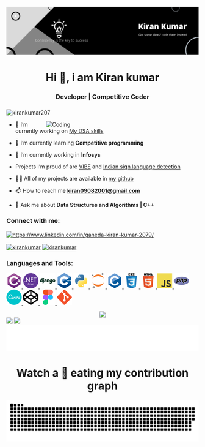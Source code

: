 ![simple img](Black%20Minimal%20Motivation%20Quote%20LinkedIn%20Banner.png)

<h1 align="center">Hi 👋, i am Kiran kumar </h1>
<h3 align="center"> Developer | Competitive Coder </h3>
<h3 align="center"> </h3>

<p align="left"> <img src="https://komarev.com/ghpvc/?username=kirankumar207&label=Profile%20views&color=129e00&style=plastic" alt="kirankumar207" /> </p>
<img align="right" alt="Coding" width="400" src="https://cdn.dribbble.com/users/2646423/screenshots/5507196/computer.gif">


- 🔭 I’m currently working on [My DSA skills](https://github.com/kirankumar2079/competivtive-programming)

- 🌱 I’m currently learning **Competitive programming**

- 🏢 I’m currently working in **Infosys**

- Projects I’m proud of are [VIBE](https://github.com/kirankumar2079/Vibe-music-streaming-service) and [Indian sign language detection](https://github.com/kirankumar2079/Video-based-sign-language-recognition)

- 👨‍💻 All of my projects are available in [my github](https://github.com/kirankumar2079?tab=repositories)

- 📫 How to reach me **kiran09082001@gmail.com**

- 💬 Ask me about **Data Structures and Algorithms | C++**
</div>
<h3 align="left">Connect with me:</h3>

 <p align="left">
<a href="https://www.linkedin.com/in/ganeda-kiran-kumar-207/" target="blank"><img align="center" src="https://raw.githubusercontent.com/rahuldkjain/github-profile-readme-generator/master/src/images/icons/Social/linked-in-alt.svg" alt="https://www.linkedin.com/in/ganeda-kiran-kumar-2079/" height="30" width="40" /></a>
<!-- 
  <a href="https://instagram.com/harsha575" target="blank"><img align="center" src="https://raw.githubusercontent.com/rahuldkjain/github-profile-readme-generator/master/src/images/icons/Social/instagram.svg" alt="harsha575" height="30" width="40" /></a> -->
  
<a href="https://www.hackerrank.com/kiran09082001" target="blank"><img align="center" src="https://raw.githubusercontent.com/rahuldkjain/github-profile-readme-generator/master/src/images/icons/Social/hackerrank.svg" alt="kirankumar" height="30" width="40" /></a>
<a href="https://leetcode.com/kiran_kumar_207" target="blank"><img align="center" src="https://raw.githubusercontent.com/rahuldkjain/github-profile-readme-generator/master/src/images/icons/Social/leet-code.svg" alt="kirankumar" height="30" width="40" /></a>
</p>

<h3 align="left">Languages and Tools:</h3>
<p align="left"> 
<a href="https://www.w3schools.com/cs/" target="_blank"> <img src="https://github.com/devicons/devicon/blob/master/icons/csharp/csharp-original.svg" title="c sharp" alt="csharp" width="40" height="40"/> </a>
<a href="https://www.w3schools.com/asp/" target="_blank"> <img src="https://github.com/devicons/devicon/blob/master/icons/dotnetcore/dotnetcore-original.svg" title="ASP .NET Core" alt=".Net" width="40" height="40"/> </a>
<a href="https://www.w3schools.com/django/" target="_blank"> <img src="https://github.com/devicons/devicon/blob/master/icons/django/django-plain-wordmark.svg" title="Djnago" alt="Django" width="40" height="40"/> </a>
<a href="https://www.w3schools.com/cpp/" target="_blank"> <img src="https://raw.githubusercontent.com/devicons/devicon/master/icons/cplusplus/cplusplus-original.svg" title="c++" alt="cplusplus" width="40" height="40"/> </a> 
<a href="https://www.python.org" target="_blank"> <img src="https://raw.githubusercontent.com/devicons/devicon/master/icons/python/python-original.svg" title="python" alt="python" width="40" height="40"/> </a>
<a href="https://jupyter.org/" target="_blank"> <img src="https://github.com/devicons/devicon/blob/master/icons/jupyter/jupyter-original.svg" title="Jupyter" alt="Jupyter" width="40" height="40"/> </a>
<a href="https://www.cprogramming.com/" target="_blank"> 
<img src="https://raw.githubusercontent.com/devicons/devicon/master/icons/c/c-original.svg" title="c language" alt="c" width="40" height="40"/> </a> 
<a href="https://www.w3schools.com/css/" target="_blank"> <img src="https://raw.githubusercontent.com/devicons/devicon/master/icons/css3/css3-original-wordmark.svg" title="CSS" alt="css3" width="40" height="40"/> </a> 
<a href="https://www.w3.org/html/" target="_blank"> <img src="https://raw.githubusercontent.com/devicons/devicon/master/icons/html5/html5-original-wordmark.svg" title="HTML" alt="html5" width="40" height="40"/> </a> 
<a href="https://developer.mozilla.org/en-US/docs/Web/JavaScript" target="_blank"> <img src="https://raw.githubusercontent.com/devicons/devicon/master/icons/javascript/javascript-original.svg" title="javascript" alt="javascript" width="40" height="40"/> </a> 
<a href="https://www.php.net" target="_blank"> <img src="https://raw.githubusercontent.com/devicons/devicon/master/icons/php/php-original.svg" title="PHP" alt="php" width="40" height="40"/> </a> 
<a href="https://www.canva.com/" target="_blank"> <img src="https://github.com/devicons/devicon/blob/master/icons/canva/canva-original.svg" alt="canava" title="Canva" width="40" height="40"/> </a>
<a href="https://codepen.io/" target="_blank"> <img src="https://github.com/devicons/devicon/blob/master/icons/codepen/codepen-original.svg" title="Codepen" alt="codepen" width="40" height="40"/> </a>
<a href="https://www.figma.com/" target="_blank"> <img src="https://github.com/devicons/devicon/blob/master/icons/figma/figma-original.svg" title="Figma" alt="figma" width="40" height="40"/> </a>
<a href="https://www.github.com/" target="_blank"> <img src="https://github.com/devicons/devicon/blob/master/icons/git/git-original.svg" title="GitHub" alt="Git" width="40" height="40"/> </a>
</p>
<div style="display:flex; justify-content:center;">
  <img src="https://github-readme-stats.vercel.app/api?username=kirankumar2079&count_private=true&&show_icons=true&theme=dark" />
</div>

<img src="https://github-readme-stats.vercel.app/api/top-langs/?username=kirankumar2079" />

<img  src="https://github-readme-streak-stats.herokuapp.com?user=sriharsha200&theme=algolia&hide_border=true" />




<img align='center'  height="70" alt="Thanks" width="100%" src="https://github.com/Kushal997-das/Kushal997-das/blob/master/Profile%20generator/marquee.svg"/>


<h1 align = 'Center'>Watch a 🐍 eating my contribution graph</h1>
<p align="center">
  <img src="https://github.com/Ayan-thecodeking/ayan-thecodeking/blob/output/github-contribution-grid-snake.svg" alt="snake"></center>
</p>



